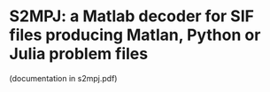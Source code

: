 # S2MPJ: a Matlab decoder for SIF files producing Matlan, Python or Julia problem files

(documentation in s2mpj.pdf)

